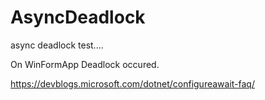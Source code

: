 # AsyncDeadlock
async deadlock test....

On WinFormApp Deadlock occured.


https://devblogs.microsoft.com/dotnet/configureawait-faq/
